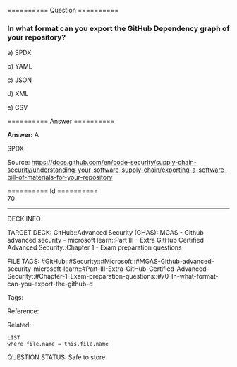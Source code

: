 ========== Question ==========  

### In what format can you export the GitHub Dependency graph of your repository?

a) SPDX

b) YAML

c) JSON

d) XML

e) CSV  

========== Answer ==========  

**Answer:** A

SPDX

Source: https://docs.github.com/en/code-security/supply-chain-security/understanding-your-software-supply-chain/exporting-a-software-bill-of-materials-for-your-repository

========== Id ==========  
70

---

DECK INFO

TARGET DECK: GitHub::Advanced Security (GHAS)::MGAS - Github advanced security - microsoft learn::Part III - Extra GitHub Certified Advanced Security::Chapter 1 - Exam preparation questions

FILE TAGS: #GitHub::#Security::#Microsoft::#MGAS-Github-advanced-security-microsoft-learn::#Part-III-Extra-GitHub-Certified-Advanced-Security::#Chapter-1-Exam-preparation-questions::#70-In-what-format-can-you-export-the-github-d

Tags:

Reference:

Related:

```dataview
LIST
where file.name = this.file.name
```

QUESTION STATUS: Safe to store
